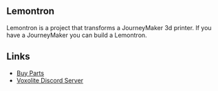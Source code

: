 ## Lemontron
Lemontron is a project that transforms a JourneyMaker 3d printer. If you have a JourneyMaker you can build a Lemontron.

## Links
- [Buy Parts](https://voxolite.com/)
- [Voxolite Discord Server](https://discord.gg/gSjfn4rnrm) 
